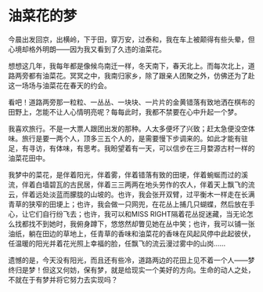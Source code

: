 # 油菜花的梦

今晨出发回京，出横岭，下于田，穿万安，过泰和，我在车上被颠得有些头晕，但心境却格外明朗——因为我又看到了久违的油菜花。

想想这几年，我每年都是像候鸟南迁一样，冬天南下，春天北上。而每次北上，道路两旁都有油菜花。冥冥之中，我南归家乡，除了跟亲人团聚之外，仿佛还为了赴这一场场与油菜花在春天的约会。

看吧！道路两旁那一粒粒、一丛丛、一块块、一片片的金黄错落有致地洒在棋布的田野上，怎能不让人心情明亮呢？每每此时，我都不禁要在心中升起一个梦。

我喜欢旅行。不是一大票人跟团出发的那种。人太多便坏了兴致；赶太急便没空体味。旅行是要一两个人，顶多三五个人的，是需要慢下步调来的。如此才能有驻足，有寻访，有体味，有思考。我盼望着有一天，可以信步在三月婺源古村一样的油菜花田中。

我梦中的菜花，是伴着阳光，伴着雾，伴着错落有致的田埂，伴着蜿蜒而过的溪流，伴着白墙碧瓦的古民居，伴着三三两两在地头劳作的农人，伴着天上飘飞的流云，伴着远处淡蓝而朦胧的山坡的。也许，我会张开双臂，过平衡木一样走在长满青草的狭窄的田埂上；也许，我会做一只网兜，在花丛上捕几只蝴蝶，然后放在手心，让它们自行纷飞去；也许，我可以和MISS RIGHT隔着花丛捉迷藏，当无论怎么找都找不到她时，我俯身蹲下，悠悠然却瞥见她在丛中笑；也许，我可以铺一张油纸，躺在田边的草地上，任青草的香味和油菜花的香味在风起风停中此起彼伏，任温暖的阳光并着花光照上幸福的脸，任飘飞的流云漫过雾中的山岗……

遗憾的是，今天没有阳光，而且还有些冷，道路两边的花田上见不着一个人——梦终归是梦！但这又何妨，保有梦，就是给现实一个美好的方向。生命的动人之处，不就在于有梦并将它努力去实现吗？